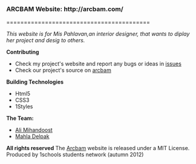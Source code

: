 <h3>ARCBAM Website: http://arcbam.com/</h3>

=========================================

<i>This website is for Mis Pahlavan,an interior designer, that wants to diplay her project and desig to others.</i>

<b>Contributing</b>
<ul>

  <li>Check my project's website and report any bugs or ideas in <a href="https://github.com/1schools-projects/arcbam/issues">issues</a></li>
  <li>Check our project's source on <a href="https://github.com/1schools-projects/arcbam">arcbam</a></li>
</ul>

<b>Building Technologies</b>

<ul>
  <li>Html5</li>
  <li>CSS3</li>
  <li>1Styles</li>
</ul>
<b>The Team:</b>
<ul>
  <li><a href="https://github.com/Alimd">Ali Mihandoost</a></li>
  <li><a href="https://github.com/mahlad">Mahla Delpak</a></li>
</ul>
<b>All rights reserved</b>
  The <a href="http://arcbam.com/">Arcbam</a> website is released under a MIT License.
  Produced by 1schools students network (autumn 2012)